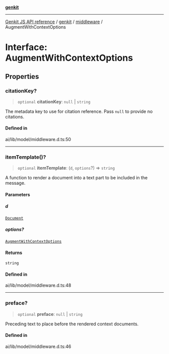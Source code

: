 [**genkit**](../../README.md)

***

[Genkit JS API reference](../../../README.md) / [genkit](../../README.md) / [middleware](../README.md) / AugmentWithContextOptions

# Interface: AugmentWithContextOptions

## Properties

### citationKey?

> `optional` **citationKey**: `null` \| `string`

The metadata key to use for citation reference. Pass `null` to provide no citations.

#### Defined in

ai/lib/model/middleware.d.ts:50

***

### itemTemplate()?

> `optional` **itemTemplate**: (`d`, `options`?) => `string`

A function to render a document into a text part to be included in the message.

#### Parameters

##### d

[`Document`](../../classes/Document.md)

##### options?

[`AugmentWithContextOptions`](AugmentWithContextOptions.md)

#### Returns

`string`

#### Defined in

ai/lib/model/middleware.d.ts:48

***

### preface?

> `optional` **preface**: `null` \| `string`

Preceding text to place before the rendered context documents.

#### Defined in

ai/lib/model/middleware.d.ts:46
